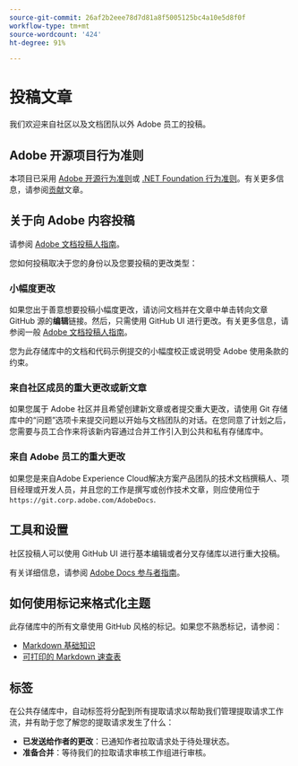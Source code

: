 ```yaml
---
source-git-commit: 26af2b2eee78d7d81a8f5005125bc4a10e5d8f0f
workflow-type: tm+mt
source-wordcount: '424'
ht-degree: 91%

---
```

# 投稿文章

我们欢迎来自社区以及文档团队以外 Adobe 员工的投稿。

## Adobe 开源项目行为准则

本项目已采用 [Adobe 开源行为准则](code-of-conduct.md)或 [.NET Foundation 行为准则](https://dotnetfoundation.org/code-of-conduct)。有关更多信息，请参阅[贡献](contributing.md)文章。

## 关于向 Adobe 内容投稿

请参阅 [Adobe 文档投稿人指南](https://experienceleague.adobe.com/docs/contributor/contributor-guide/introduction.html?lang=zh-Hans)。

您如何投稿取决于您的身份以及您要投稿的更改类型：

### 小幅度更改

如果您出于善意想要投稿小幅度更改，请访问文档并在文章中单击转向文章 GitHub 源的&#x200B;**编辑**&#x200B;链接。然后，只需使用 GitHub UI 进行更改。有关更多信息，请参阅一般 [Adobe 文档投稿人指南](https://experienceleague.adobe.com/docs/contributor/contributor-guide/introduction.html?lang=zh-Hans)。

您为此存储库中的文档和代码示例提交的小幅度校正或说明受 Adobe 使用条款的约束。

### 来自社区成员的重大更改或新文章

如果您属于 Adobe 社区并且希望创建新文章或者提交重大更改，请使用 Git 存储库中的“问题”选项卡来提交问题以开始与文档团队的对话。在您同意了计划之后，您需要与员工合作来将该新内容通过合并工作引入到公共和私有存储库中。

<!--
If you submit a pull request with significant changes to documentation and code examples, you'll see a message in the pull request asking you to submit an online contribution license agreement (CLA). We need you to complete the online form before we can review your pull request.
-->

### 来自 Adobe 员工的重大更改

如果您是来自Adobe Experience Cloud解决方案产品团队的技术文档撰稿人、项目经理或开发人员，并且您的工作是撰写或创作技术文章，则应使用位于 `https://git.corp.adobe.com/AdobeDocs`.

<!--Employees from other parts of the Adobe world should use the public repo for minor updates.-->

## 工具和设置

社区投稿人可以使用 GitHub UI 进行基本编辑或者分叉存储库以进行重大投稿。

有关详细信息，请参阅 [Adobe Docs 参与者指南](https://experienceleague.adobe.com/docs/contributor/contributor-guide/introduction.html?lang=zh-Hans)。

## 如何使用标记来格式化主题

此存储库中的所有文章使用 GitHub 风格的标记。如果您不熟悉标记，请参阅：

* [Markdown 基础知识](https://help.github.com/articles/getting-started-with-writing-and-formatting-on-github/)
* [可打印的 Markdown 速查表](https://guides.github.com/pdfs/markdown-cheatsheet-online.pdf)

## 标签

在公共存储库中，自动标签将分配到所有提取请求以帮助我们管理提取请求工作流，并有助于您了解您的提取请求发生了什么：

* **已发送给作者的更改**：已通知作者拉取请求处于待处理状态。
* **准备合并**：等待我们的拉取请求审核工作组进行审核。
